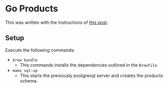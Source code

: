 # Go Products

This was written with the instructions of [this post](https://semaphoreci.com/community/tutorials/building-and-testing-a-rest-api-in-go-with-gorilla-mux-and-postgresql).

## Setup

Execute the following commands:
* `brew bundle`
    * This commands installs the dependencies outlined in the `Brewfile`.
* `make sql-up`
    * This starts the previously postgresql server and creates the products schema.